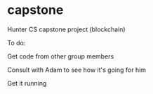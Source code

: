 # capstone
Hunter CS capstone project (blockchain)

To do:

Get code from other group members

Consult with Adam to see how it's going for him

Get it running